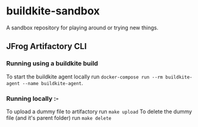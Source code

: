 # buildkite-sandbox

A sandbox repository for playing around or trying new things.

## JFrog Artifactory CLI
### Running using a buildkite build
To start the buildkite agent locally run `docker-compose run --rm buildkite-agent --name buildkite-agent`.

### Running locally :-
To upload a dummy file to artifactory run `make upload`
To delete the dummy file (and it's parent folder) run `make delete`
